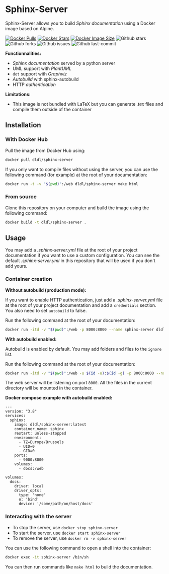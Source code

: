 # Sphinx-Server

Sphinx-Server allows you to build *Sphinx documentation* using a Docker
image based on Alpine.

[![Docker Pulls](https://badgen.net/docker/pulls/trueosiris/sphinx-server?icon=docker&label=pulls)](https://hub.docker.com/r/trueosiris/sphinx-server/) 
[![Docker Stars](https://badgen.net/docker/stars/trueosiris/sphinx-server?icon=docker&label=stars)](https://hub.docker.com/r/trueosiris/sphinx-server/) 
[![Docker Image Size](https://badgen.net/docker/size/trueosiris/sphinx-server?icon=docker&label=image%20size)](https://hub.docker.com/r/trueosiris/sphinx-server/) 
![Github stars](https://badgen.net/github/stars/trueosiris/docker-sphinx-server?icon=github&label=stars) 
![Github forks](https://badgen.net/github/forks/trueosiris/docker-sphinx-server?icon=github&label=forks) 
![Github issues](https://img.shields.io/github/issues/TrueOsiris/docker-sphinx-server)
![Github last-commit](https://img.shields.io/github/last-commit/TrueOsiris/docker-sphinx-server)

**Functionnalities:**

- *Sphinx documentation* served by a python server
- UML support with *PlantUML*
- `dot` support with *Graphviz*
- *Autobuild* with sphinx-autobuild
- HTTP *authentication*

**Limitations:**

- This image is not bundled with LaTeX but you can generate *.tex* files and
  compile them outside of the container

## Installation

### With Docker Hub

Pull the image from Docker Hub using:

```sh
docker pull dldl/sphinx-server
```

If you only want to compile files without using the server, you can use the
following command (for example) at the root of your documentation:

```sh
docker run -t -v "$(pwd)":/web dldl/sphinx-server make html
```

### From source

Clone this repository on your computer and build the image using the following
command:

```sh
docker build -t dldl/sphinx-server .
```

## Usage

You may add a *.sphinx-server.yml* file at the root of your project
documentation if you want to use a custom configuration. You can see the default
*.sphinx-server.yml* in this repository that will be used if you don't add
yours.

### Container creation

**Without autobuild (production mode):**

If you want to enable HTTP authentication, just add a *.sphinx-server.yml* file
at the root of your project documentation and add a `credentials` section. You
also need to set `autobuild` to false.

Run the following command at the root of your documentation:

```sh
docker run -itd -v "$(pwd)":/web -p 8000:8000 --name sphinx-server dldl/sphinx-server
```

**With autobuild enabled:**

Autobuild is enabled by default. You may add folders and files to the `ignore` list.

Run the following command at the root of your documentation:

```sh
docker run -itd -v "$(pwd)":/web -u $(id -u):$(id -g) -p 8000:8000 --name sphinx-server dldl/sphinx-server
```

The web server will be listening on port `8000`.
All the files in the current directory will be mounted in the container.

**Docker compose example with autobuild enabled:**

```
---
version: "3.8"
services:
  sphinx:
    image: dldl/sphinx-server:latest
    container_name: sphinx
    restart: unless-stopped
    environment:
      - TZ=Europe/Brussels
      - UID=0
      - GID=0
    ports:
      - 9000:8000
    volumes:
      - docs:/web

volumes: 
  docs:
    driver: local
    driver_opts:
      type: 'none'
      o: 'bind'
      device: '/some/path/on/host/docs'
```

### Interacting with the server

- To stop the server, use `docker stop sphinx-server`
- To start the server, use `docker start sphinx-server`
- To remove the server, use `docker rm -v sphinx-server`

You can use the following command to open a shell into the container:

```sh
docker exec -it sphinx-server /bin/sh
```

You can then run commands like `make html` to build the documentation.
